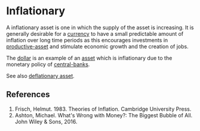 # Inflationary
A inflationary asset is one in which the supply of the asset is increasing. It is generally desirable for a [currency](currency.md) to have a small predictable amount of inflation over long time periods as this encourages investments in [productive-asset](productive-asset.md) and stimulate economic growth and the creation of jobs. 

The [dollar](dollar.md) is an example of an [asset](assets.md) which is inflationary due to the monetary policy of [central-banks](central-banks.md).

See also [deflationary asset](deflationary.md).

## References
1. Frisch, Helmut. 1983. Theories of Inflation. Cambridge University Press.
1. Ashton, Michael. What's Wrong with Money?: The Biggest Bubble of All. John Wiley & Sons, 2016.